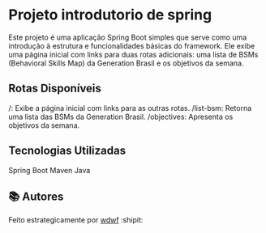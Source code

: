 # Projeto introdutorio de spring

Este projeto é uma aplicação Spring Boot simples que serve como uma introdução à estrutura e funcionalidades básicas do framework. Ele exibe uma página inicial com links para duas rotas adicionais: uma lista de BSMs (Behavioral Skills Map) da Generation Brasil e os objetivos da semana.

## Rotas Disponíveis
/: Exibe a página inicial com links para as outras rotas.
/list-bsm: Retorna uma lista das BSMs da Generation Brasil.
/objectives: Apresenta os objetivos da semana.

## Tecnologias Utilizadas
Spring Boot
Maven
Java

## 📚 Autores

Feito estrategicamente por [wdwf](https://www.linkedin.com/in/weslleyferreira/) :shipit: